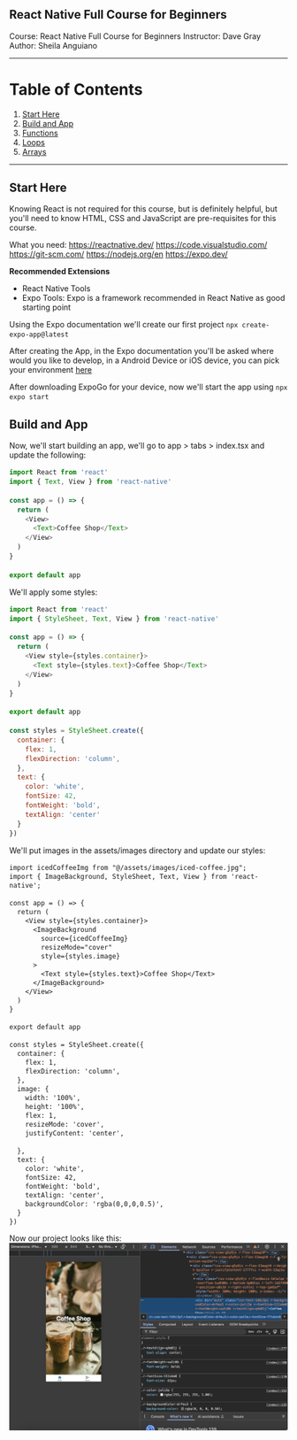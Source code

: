 # 
React Native Full Course for Beginners
-----
Course: 
React Native Full Course for Beginners
Instructor: Dave Gray
Author: Sheila Anguiano

-----
# Table of Contents 
1. [Start Here](#start)
2. [Build and App](#build)
3. [Functions](#functions)
4. [Loops](#loops)
5. [Arrays](#arrays)

-------
## Start Here <a name="start"></a>
Knowing React is not required for this course, but is definitely helpful, but you'll need to know HTML, CSS and JavaScript are pre-requisites for this course.

What you need:
https://reactnative.dev/
https://code.visualstudio.com/
https://git-scm.com/
https://nodejs.org/en
https://expo.dev/


**Recommended Extensions**
- React Native Tools
- Expo Tools: Expo is a framework recommended in React Native as good starting point

Using the Expo documentation we'll create our first project 
`npx create-expo-app@latest`

After creating the App, in the Expo documentation you'll be asked where would you like to develop, in a Android Device or iOS device, you can pick your environment [here](https://docs.expo.dev/get-started/set-up-your-environment/?platform=ios&device=physical)

After downloading ExpoGo for your device, now we'll start the app using `npx expo start` 

## Build and App <a name="build"></a>

Now, we'll start building an app, we'll go to app > tabs > index.tsx and update the following:
```JavaScript
import React from 'react'
import { Text, View } from 'react-native'

const app = () => {
  return (
    <View>
      <Text>Coffee Shop</Text>
    </View>
  )
}

export default app

```
We'll apply some styles:
```JavaScript 
import React from 'react'
import { StyleSheet, Text, View } from 'react-native'

const app = () => {
  return (
    <View style={styles.container}>
      <Text style={styles.text}>Coffee Shop</Text>
    </View>
  )
}

export default app

const styles = StyleSheet.create({
  container: {
    flex: 1,
    flexDirection: 'column',
  },
  text: {
    color: 'white',
    fontSize: 42,
    fontWeight: 'bold',
    textAlign: 'center'
  }
})
```
We'll put images in the assets/images directory and update our styles:
```
import icedCoffeeImg from "@/assets/images/iced-coffee.jpg";
import { ImageBackground, StyleSheet, Text, View } from 'react-native';

const app = () => {
  return (
    <View style={styles.container}>
      <ImageBackground
        source={icedCoffeeImg}
        resizeMode="cover"
        style={styles.image}
      >
        <Text style={styles.text}>Coffee Shop</Text>
      </ImageBackground>
    </View>
  )
}

export default app

const styles = StyleSheet.create({
  container: {
    flex: 1,
    flexDirection: 'column',
  },
  image: {
    width: '100%',
    height: '100%',
    flex: 1,
    resizeMode: 'cover',
    justifyContent: 'center',

  },
  text: {
    color: 'white',
    fontSize: 42,
    fontWeight: 'bold',
    textAlign: 'center',
    backgroundColor: 'rgba(0,0,0,0.5)',
  }
})
```
Now our project looks like this:
![project cover](../img/react-native1.jpg)